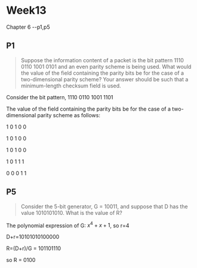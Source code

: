 # Week13

Chapter 6 --p1,p5

## P1

>  Suppose the information content of a packet is the bit pattern 1110 0110 1001 0101 and an even parity scheme is being used. What would the value of the field containing the parity bits be for the case of a two-dimensional parity scheme? Your answer should be such that a minimum-length checksum field is used.

Consider the bit pattern, 1110 0110 1001 1101

The value of the field containing the parity bits be for the case of a two-dimensional parity scheme as follows:

1 0 1 0 0

1 0 1 0 0

1 0 1 0 0

1 0 1 1 1

0 0 0 1 1

## P5

> Consider the 5-bit generator, G = 10011, and suppose that D has the value 1010101010. What is the value of R?

The polynomial expression of G: $x^4+x+1$, so r=4

D+r=10101010100000

R=(D+r)/G = 101101110

so R = 0100